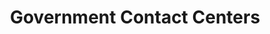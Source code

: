 ---
# This topic lives at
# https://digital.gov/topics/government-contact-centers

# Topic Title
title: "Government Contact Centers"

# description — keep it short and clear
summary: ""

# Weight
weight: 1

# For more information on managing topics,
# see https://github.com/GSA/digitalgov.gov/wiki/topics
---